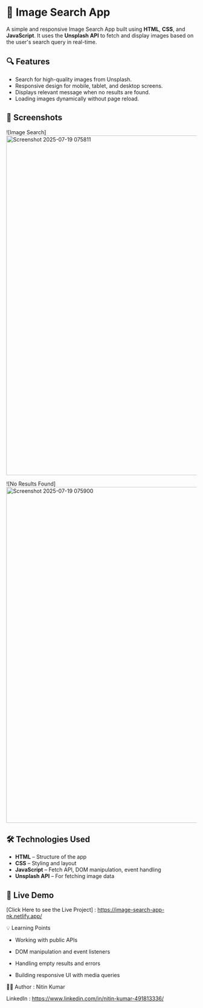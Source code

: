 # 🌄 Image Search App

A simple and responsive Image Search App built using **HTML**, **CSS**, and **JavaScript**. It uses the **Unsplash API** to fetch and display images based on the user's search query in real-time.

## 🔍 Features

- Search for high-quality images from Unsplash.
- Responsive design for mobile, tablet, and desktop screens.
- Displays relevant message when no results are found.
- Loading images dynamically without page reload.

## 📸 Screenshots

![Image Search] <img width="1894" height="899" alt="Screenshot 2025-07-19 075811" src="https://github.com/user-attachments/assets/f3907371-1787-4667-b5b1-6917d64781c1" />

![No Results Found] <img width="1868" height="889" alt="Screenshot 2025-07-19 075900" src="https://github.com/user-attachments/assets/a9d55ae0-3ed5-47dc-8ac4-d1c1a28b9cf2" />


## 🛠️ Technologies Used

- **HTML** – Structure of the app
- **CSS** – Styling and layout
- **JavaScript** – Fetch API, DOM manipulation, event handling
- **Unsplash API** – For fetching image data

## 🚀 Live Demo

 [Click Here to see the Live Project] : https://image-search-app-nk.netlify.app/


💡 Learning Points
* Working with public APIs

* DOM manipulation and event listeners

* Handling empty results and errors

* Building responsive UI with media queries

👨‍💻 Author : Nitin Kumar


LinkedIn : https://www.linkedin.com/in/nitin-kumar-491813336/


